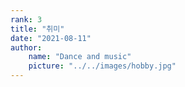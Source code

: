 ```yaml
---
rank: 3
title: "취미"
date: "2021-08-11"
author:
    name: "Dance and music"
    picture: "../../images/hobby.jpg"
---
```

